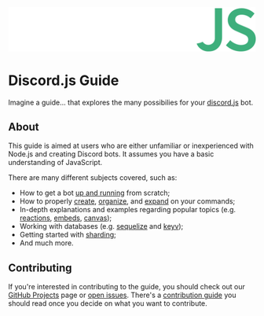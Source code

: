 <div align="center">
	<img src="guide/images/branding/banner.png" title="Discord.js Guide" alt="Discord.js Guide" />
</div>

# Discord.js Guide

Imagine a guide... that explores the many possibilies for your [discord.js](https://github.com/discordjs/discord.js) bot.

## About

This guide is aimed at users who are either unfamiliar or inexperienced with Node.js and creating Discord bots. It assumes you have a basic understanding of JavaScript.

There are many different subjects covered, such as:

- How to get a bot [up and running](https://discordjs.guide/preparations/) from scratch;
- How to properly [create](https://discordjs.guide/creating-your-bot/), [organize](https://discordjs.guide/command-handling/), and [expand](https://discordjs.guide/command-handling/adding-features) on your commands;
- In-depth explanations and examples regarding popular topics (e.g. [reactions](https://discordjs.guide/popular-topics/reactions), [embeds](https://discordjs.guide/popular-topics/embeds), [canvas](https://discordjs.guide/popular-topics/canvas));
- Working with databases (e.g. [sequelize](https://discordjs.guide/sequelize/) and [keyv](https://discordjs.guide/keyv/));
- Getting started with [sharding](https://discordjs.guide/sharding/);
- And much more.

## Contributing

If you're interested in contributing to the guide, you should check out our [GitHub Projects](https://github.com/discordjs/guide/projects) page or [open issues](https://github.com/discordjs/guide/issues). There's a [contribution guide](https://github.com/discordjs/guide/blob/master/CONTRIBUTING.md) you should read once you decide on what you want to contribute.
